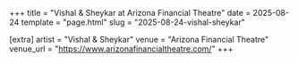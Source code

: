 +++
title = "Vishal & Sheykar at Arizona Financial Theatre"
date = 2025-08-24
template = "page.html"
slug = "2025-08-24-vishal-sheykar"

[extra]
artist = "Vishal & Sheykar"
venue = "Arizona Financial Theatre"
venue_url = "https://www.arizonafinancialtheatre.com/"
+++
